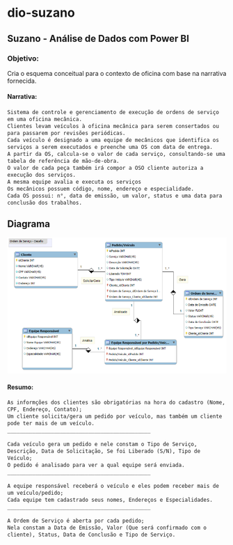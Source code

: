 # dio-suzano
## Suzano - Análise de Dados com Power BI

### Objetivo:

Cria o esquema conceitual para o contexto de oficina com base na narrativa fornecida.</br>

#### Narrativa:

    Sistema de controle e gerenciamento de execução de ordens de serviço em uma oficina mecânica.
    Clientes levam veículos à oficina mecânica para serem consertados ou para passarem por revisões periódicas.
    Cada veículo é designado a uma equipe de mecânicos que identifica os serviços a serem executados e preenche uma OS com data de entrega.
    A partir da OS, calcula-se o valor de cada serviço, consultando-se uma tabela de referência de mão-de-obra.
    O valor de cada peça também irá compor a OSO cliente autoriza a execução dos serviços.
    A mesma equipe avalia e executa os serviços
    Os mecânicos possuem código, nome, endereço e especialidade.
    Cada OS possui: n°, data de emissão, um valor, status e uma data para conclusão dos trabalhos.

## Diagrama

![Diagrama](Desafio-OS.png)

#### Resumo:
    As informções dos clientes são obrigatórias na hora do cadastro (Nome, CPF, Endereço, Contato);
    Um cliente solicita/gera um pedido por veículo, mas também um cliente pode ter mais de um veículo.
    ______________________________________________
    
    Cada veículo gera um pedido e nele constam o Tipo de Serviço, Descrição, Data de Solicitação, Se foi Liberado (S/N), Tipo de Veículo;
    O pedido é analisado para ver a qual equipe será enviada.
    ______________________________________________

    A equipe responsável receberá o veículo e eles podem receber mais de um veículo/pedido;
    Cada equipe tem cadastrado seus nomes, Endereços e Especialidades.
    ______________________________________________

    A Ordem de Serviço é aberta por cada pedido;
    Nela constam a Data de Emissão, Valor (Que será confirmado com o cliente), Status, Data de Conclusão e Tipo de Serviço.


